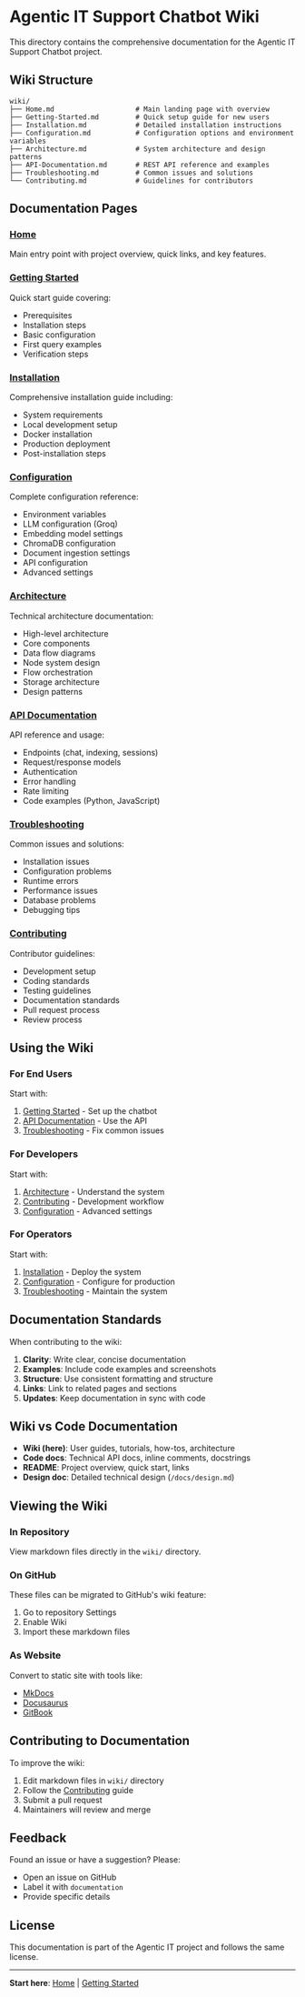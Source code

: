 # Agentic IT Support Chatbot Wiki

This directory contains the comprehensive documentation for the Agentic IT Support Chatbot project.

## Wiki Structure

```
wiki/
├── Home.md                    # Main landing page with overview
├── Getting-Started.md         # Quick setup guide for new users
├── Installation.md            # Detailed installation instructions
├── Configuration.md           # Configuration options and environment variables
├── Architecture.md            # System architecture and design patterns
├── API-Documentation.md       # REST API reference and examples
├── Troubleshooting.md         # Common issues and solutions
└── Contributing.md            # Guidelines for contributors
```

## Documentation Pages

### [Home](Home.md)
Main entry point with project overview, quick links, and key features.

### [Getting Started](Getting-Started.md)
Quick start guide covering:
- Prerequisites
- Installation steps
- Basic configuration
- First query examples
- Verification steps

### [Installation](Installation.md)
Comprehensive installation guide including:
- System requirements
- Local development setup
- Docker installation
- Production deployment
- Post-installation steps

### [Configuration](Configuration.md)
Complete configuration reference:
- Environment variables
- LLM configuration (Groq)
- Embedding model settings
- ChromaDB configuration
- Document ingestion settings
- API configuration
- Advanced settings

### [Architecture](Architecture.md)
Technical architecture documentation:
- High-level architecture
- Core components
- Data flow diagrams
- Node system design
- Flow orchestration
- Storage architecture
- Design patterns

### [API Documentation](API-Documentation.md)
API reference and usage:
- Endpoints (chat, indexing, sessions)
- Request/response models
- Authentication
- Error handling
- Rate limiting
- Code examples (Python, JavaScript)

### [Troubleshooting](Troubleshooting.md)
Common issues and solutions:
- Installation issues
- Configuration problems
- Runtime errors
- Performance issues
- Database problems
- Debugging tips

### [Contributing](Contributing.md)
Contributor guidelines:
- Development setup
- Coding standards
- Testing guidelines
- Documentation standards
- Pull request process
- Review process

## Using the Wiki

### For End Users

Start with:
1. [Getting Started](Getting-Started.md) - Set up the chatbot
2. [API Documentation](API-Documentation.md) - Use the API
3. [Troubleshooting](Troubleshooting.md) - Fix common issues

### For Developers

Start with:
1. [Architecture](Architecture.md) - Understand the system
2. [Contributing](Contributing.md) - Development workflow
3. [Configuration](Configuration.md) - Advanced settings

### For Operators

Start with:
1. [Installation](Installation.md) - Deploy the system
2. [Configuration](Configuration.md) - Configure for production
3. [Troubleshooting](Troubleshooting.md) - Maintain the system

## Documentation Standards

When contributing to the wiki:

1. **Clarity**: Write clear, concise documentation
2. **Examples**: Include code examples and screenshots
3. **Structure**: Use consistent formatting and structure
4. **Links**: Link to related pages and sections
5. **Updates**: Keep documentation in sync with code

## Wiki vs Code Documentation

- **Wiki (here)**: User guides, tutorials, how-tos, architecture
- **Code docs**: Technical API docs, inline comments, docstrings
- **README**: Project overview, quick start, links
- **Design doc**: Detailed technical design (`/docs/design.md`)

## Viewing the Wiki

### In Repository

View markdown files directly in the `wiki/` directory.

### On GitHub

These files can be migrated to GitHub's wiki feature:
1. Go to repository Settings
2. Enable Wiki
3. Import these markdown files

### As Website

Convert to static site with tools like:
- [MkDocs](https://www.mkdocs.org/)
- [Docusaurus](https://docusaurus.io/)
- [GitBook](https://www.gitbook.com/)

## Contributing to Documentation

To improve the wiki:

1. Edit markdown files in `wiki/` directory
2. Follow the [Contributing](Contributing.md) guide
3. Submit a pull request
4. Maintainers will review and merge

## Feedback

Found an issue or have a suggestion? Please:
- Open an issue on GitHub
- Label it with `documentation`
- Provide specific details

## License

This documentation is part of the Agentic IT project and follows the same license.

---

**Start here**: [Home](Home.md) | [Getting Started](Getting-Started.md)
